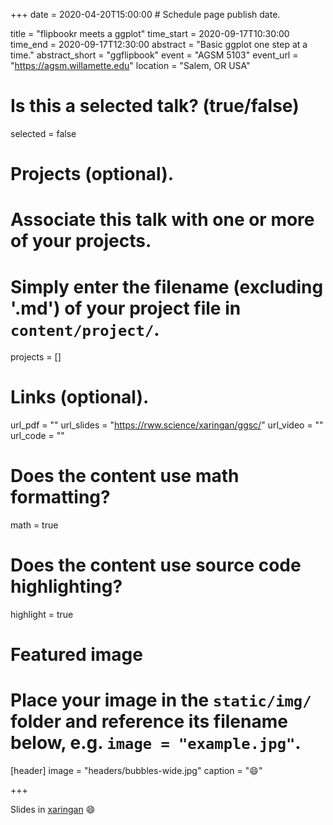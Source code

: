 +++
date = 2020-04-20T15:00:00  # Schedule page publish date.

title = "flipbookr meets a ggplot"
time_start = 2020-09-17T10:30:00
time_end = 2020-09-17T12:30:00
abstract = "Basic ggplot one step at a time."
abstract_short = "ggflipbook"
event = "AGSM 5103"
event_url = "https://agsm.willamette.edu"
location = "Salem, OR USA"

# Is this a selected talk? (true/false)
selected = false

# Projects (optional).
#   Associate this talk with one or more of your projects.
#   Simply enter the filename (excluding '.md') of your project file in `content/project/`.
projects = []

# Links (optional).
url_pdf = ""
url_slides = "https://rww.science/xaringan/ggsc/"
url_video = ""
url_code = ""

# Does the content use math formatting?
math = true

# Does the content use source code highlighting?
highlight = true

# Featured image
# Place your image in the `static/img/` folder and reference its filename below, e.g. `image = "example.jpg"`.
[header]
image = "headers/bubbles-wide.jpg"
caption = ":smile:"

+++

Slides in [xaringan](https://rww.science/xaringan/ggsc/) :smile:

